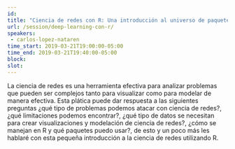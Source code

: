 ```yaml
---
id: 
title: "Ciencia de redes con R: Una introducción al universo de paquetes para ciencia de redes"
url: /session/deep-learning-con-r/
speakers:
 - carlos-lopez-nataren
time_start: 2019-03-21T19:00:00-05:00
time_end: 2019-03-21T19:40:00-05:00
block: 
slot: 
---
```


La ciencia de redes es una herramienta efectiva para analizar problemas que pueden ser complejos tanto para visualizar como para modelar de manera efectiva. Esta plática puede dar respuesta a las siguientes preguntas ¿qué tipo de problemas podemos atacar con ciencia de redes?, ¿qué limitaciones podemos encontrar?, ¿qué tipo de datos se necesitan para crear visualizaciones y modelación de ciencia de redes?, ¿cómo se manejan en R y qué paquetes puedo usar?, de esto y un poco más les hablaré con esta pequeña introducción a la ciencia de redes utilizando R.